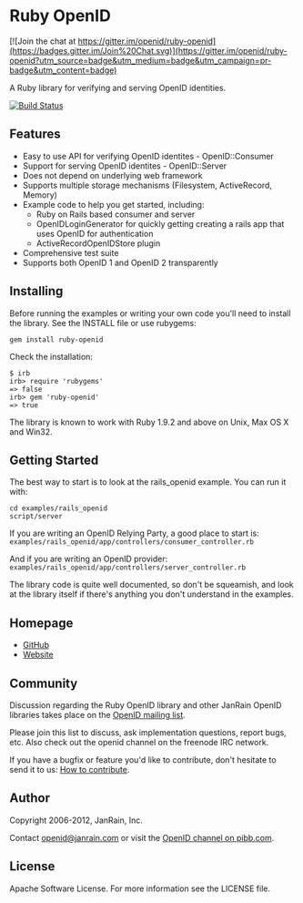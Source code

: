 # Ruby OpenID

[![Join the chat at https://gitter.im/openid/ruby-openid](https://badges.gitter.im/Join%20Chat.svg)](https://gitter.im/openid/ruby-openid?utm_source=badge&utm_medium=badge&utm_campaign=pr-badge&utm_content=badge)

A Ruby library for verifying and serving OpenID identities.

[![Build Status](https://secure.travis-ci.org/openid/ruby-openid.png)](http://travis-ci.org/openid/ruby-openid)

## Features

  * Easy to use API for verifying OpenID identites - OpenID::Consumer
  * Support for serving OpenID identites - OpenID::Server
  * Does not depend on underlying web framework
  * Supports multiple storage mechanisms (Filesystem, ActiveRecord, Memory)
  * Example code to help you get started, including:
    * Ruby on Rails based consumer and server
    * OpenIDLoginGenerator for quickly getting creating a rails app that uses
      OpenID for authentication
    * ActiveRecordOpenIDStore plugin
  * Comprehensive test suite
  * Supports both OpenID 1 and OpenID 2 transparently

## Installing

Before running the examples or writing your own code you'll need to install
the library.  See the INSTALL file or use rubygems:

    gem install ruby-openid

Check the installation:

    $ irb
    irb> require 'rubygems'
    => false
    irb> gem 'ruby-openid'
    => true

The library is known to work with Ruby 1.9.2 and above on Unix, Max OS X and Win32.

## Getting Started

The best way to start is to look at the rails_openid example.
You can run it with:

    cd examples/rails_openid
    script/server

If you are writing an OpenID Relying Party, a good place to start is:
`examples/rails_openid/app/controllers/consumer_controller.rb`

And if you are writing an OpenID provider:
`examples/rails_openid/app/controllers/server_controller.rb`

The library code is quite well documented, so don't be squeamish, and
look at the library itself if there's anything you don't understand in
the examples.

## Homepage

  * [GitHub](http://github.com/openid/ruby-openid)
  * [Website](http://openid.net/)

## Community

Discussion regarding the Ruby OpenID library and other JanRain OpenID
libraries takes place on the [OpenID mailing list](http://openid.net/developers/dev-mailing-lists/).

Please join this list to discuss, ask implementation questions, report
bugs, etc. Also check out the openid channel on the freenode IRC
network.

If you have a bugfix or feature you'd like to contribute, don't
hesitate to send it to us: [How to contribute](http://openidenabled.com/contribute/).

## Author

Copyright 2006-2012, JanRain, Inc.

Contact openid@janrain.com or visit the [OpenID channel on pibb.com](http://pibb.com/go/openid).

## License

Apache Software License.  For more information see the LICENSE file.
